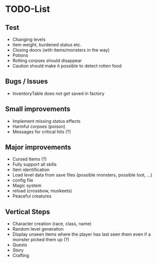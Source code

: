 # TODO-List #

## Test ##
  * Changing levels
  * item weight, burdened status etc.
  * Closing doors (with items/monsters in the way)
  * Potions
  * Rotting corpses should disappear
  * Caution should make it possible to detect rotten food

## Bugs / Issues ##
  * InventoryTable does not get saved in factory

## Small improvements ##
  * Implement missing status effects
  * Harmful corpses (poison)
  * Messages for critical hits (?)

## Major improvements ##
  * Cursed Items (?)
  * Fully support all skills
  * Item identification
  * Load level data from save files (possible monsters, possible loot, ...)
  * config file
  * Magic system
  * reload (crossbow, muskeets)
  * Peaceful creatures

## Vertical Steps ##
  * Character creation (race, class, name)
  * Random level generation
  * Display unseen items where the player has last seen them even if a monster picked them up (?)
  * Quests
  * Story
  * Crafting